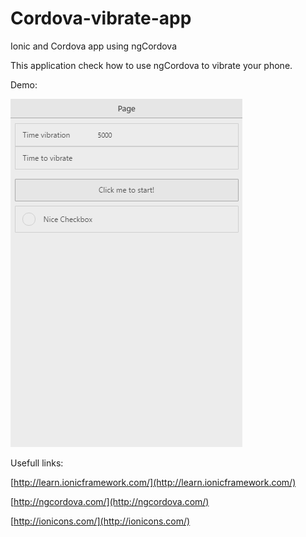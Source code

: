 # Cordova-vibrate-app
Ionic  and Cordova app using ngCordova

This application check how to use ngCordova to vibrate your phone.

Demo:

![Deom](https://github.com/Pooler22/Cordova-vibrate-app/blob/master/Demo.png)

Usefull links:

[http://learn.ionicframework.com/](http://learn.ionicframework.com/)

[http://ngcordova.com/](http://ngcordova.com/)

[http://ionicons.com/](http://ionicons.com/)
